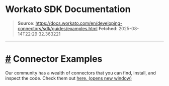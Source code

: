 # Workato SDK Documentation

> **Source**: https://docs.workato.com/en/developing-connectors/sdk/guides/examples.html
> **Fetched**: 2025-08-14T22:29:32.363221

---

# [#](<#connector-examples>) Connector Examples

Our community has a wealth of connectors that you can find, install, and inspect the code. Check them out [here. (opens new window)](<https://app.workato.com/browse/connectors>)
